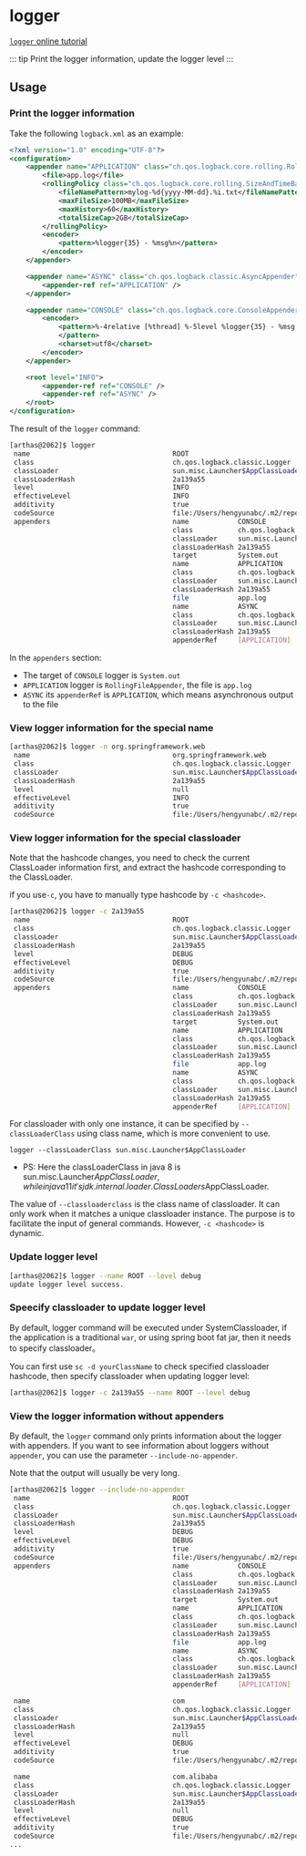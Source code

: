 # logger

[`logger` online tutorial](https://arthas.aliyun.com/doc/arthas-tutorials.html?language=en&id=logger)

::: tip
Print the logger information, update the logger level
:::

## Usage

### Print the logger information

Take the following `logback.xml` as an example:

```xml
<?xml version="1.0" encoding="UTF-8"?>
<configuration>
    <appender name="APPLICATION" class="ch.qos.logback.core.rolling.RollingFileAppender">
        <file>app.log</file>
        <rollingPolicy class="ch.qos.logback.core.rolling.SizeAndTimeBasedRollingPolicy">
            <fileNamePattern>mylog-%d{yyyy-MM-dd}.%i.txt</fileNamePattern>
            <maxFileSize>100MB</maxFileSize>
            <maxHistory>60</maxHistory>
            <totalSizeCap>2GB</totalSizeCap>
        </rollingPolicy>
        <encoder>
            <pattern>%logger{35} - %msg%n</pattern>
        </encoder>
    </appender>

    <appender name="ASYNC" class="ch.qos.logback.classic.AsyncAppender">
        <appender-ref ref="APPLICATION" />
    </appender>

    <appender name="CONSOLE" class="ch.qos.logback.core.ConsoleAppender">
        <encoder>
            <pattern>%-4relative [%thread] %-5level %logger{35} - %msg %n
            </pattern>
            <charset>utf8</charset>
        </encoder>
    </appender>

    <root level="INFO">
        <appender-ref ref="CONSOLE" />
        <appender-ref ref="ASYNC" />
    </root>
</configuration>
```

The result of the `logger` command:

```bash
[arthas@2062]$ logger
 name                                   ROOT
 class                                  ch.qos.logback.classic.Logger
 classLoader                            sun.misc.Launcher$AppClassLoader@2a139a55
 classLoaderHash                        2a139a55
 level                                  INFO
 effectiveLevel                         INFO
 additivity                             true
 codeSource                             file:/Users/hengyunabc/.m2/repository/ch/qos/logback/logback-classic/1.2.3/logback-classic-1.2.3.jar
 appenders                              name            CONSOLE
                                        class           ch.qos.logback.core.ConsoleAppender
                                        classLoader     sun.misc.Launcher$AppClassLoader@2a139a55
                                        classLoaderHash 2a139a55
                                        target          System.out
                                        name            APPLICATION
                                        class           ch.qos.logback.core.rolling.RollingFileAppender
                                        classLoader     sun.misc.Launcher$AppClassLoader@2a139a55
                                        classLoaderHash 2a139a55
                                        file            app.log
                                        name            ASYNC
                                        class           ch.qos.logback.classic.AsyncAppender
                                        classLoader     sun.misc.Launcher$AppClassLoader@2a139a55
                                        classLoaderHash 2a139a55
                                        appenderRef     [APPLICATION]
```

In the `appenders` section:

- The target of `CONSOLE` logger is `System.out`
- `APPLICATION` logger is `RollingFileAppender`, the file is `app.log`
- `ASYNC` its `appenderRef` is `APPLICATION`, which means asynchronous output to the file

### View logger information for the special name

```bash
[arthas@2062]$ logger -n org.springframework.web
 name                                   org.springframework.web
 class                                  ch.qos.logback.classic.Logger
 classLoader                            sun.misc.Launcher$AppClassLoader@2a139a55
 classLoaderHash                        2a139a55
 level                                  null
 effectiveLevel                         INFO
 additivity                             true
 codeSource                             file:/Users/hengyunabc/.m2/repository/ch/qos/logback/logback-classic/1.2.3/logback-classic-1.2.3.jar
```

### View logger information for the special classloader

Note that the hashcode changes, you need to check the current ClassLoader information first, and extract the hashcode corresponding to the ClassLoader.

if you use`-c`, you have to manually type hashcode by `-c <hashcode>`.

```bash
[arthas@2062]$ logger -c 2a139a55
 name                                   ROOT
 class                                  ch.qos.logback.classic.Logger
 classLoader                            sun.misc.Launcher$AppClassLoader@2a139a55
 classLoaderHash                        2a139a55
 level                                  DEBUG
 effectiveLevel                         DEBUG
 additivity                             true
 codeSource                             file:/Users/hengyunabc/.m2/repository/ch/qos/logback/logback-classic/1.2.3/logback-classic-1.2.3.jar
 appenders                              name            CONSOLE
                                        class           ch.qos.logback.core.ConsoleAppender
                                        classLoader     sun.misc.Launcher$AppClassLoader@2a139a55
                                        classLoaderHash 2a139a55
                                        target          System.out
                                        name            APPLICATION
                                        class           ch.qos.logback.core.rolling.RollingFileAppender
                                        classLoader     sun.misc.Launcher$AppClassLoader@2a139a55
                                        classLoaderHash 2a139a55
                                        file            app.log
                                        name            ASYNC
                                        class           ch.qos.logback.classic.AsyncAppender
                                        classLoader     sun.misc.Launcher$AppClassLoader@2a139a55
                                        classLoaderHash 2a139a55
                                        appenderRef     [APPLICATION]
```

For classloader with only one instance, it can be specified by `--classLoaderClass` using class name, which is more convenient to use.

`logger --classLoaderClass sun.misc.Launcher$AppClassLoader`

- PS: Here the classLoaderClass in java 8 is sun.misc.Launcher$AppClassLoader, while in java 11 it's jdk.internal.loader.ClassLoaders$AppClassLoader.

The value of `--classloaderclass` is the class name of classloader. It can only work when it matches a unique classloader instance. The purpose is to facilitate the input of general commands. However, `-c <hashcode>` is dynamic.

### Update logger level

```bash
[arthas@2062]$ logger --name ROOT --level debug
update logger level success.
```

### Speecify classloader to update logger level

By default, logger command will be executed under SystemClassloader, if the application is a traditional `war`, or using spring boot fat jar, then it needs to specify classloader。

You can first use `sc -d yourClassName` to check specified classloader hashcode, then specify classloader when updating logger level:

```bash
[arthas@2062]$ logger -c 2a139a55 --name ROOT --level debug
```

### View the logger information without appenders

By default, the `logger` command only prints information about the logger with appenders. If you want to see information about loggers without `appender`, you can use the parameter `--include-no-appender`.

Note that the output will usually be very long.

```bash
[arthas@2062]$ logger --include-no-appender
 name                                   ROOT
 class                                  ch.qos.logback.classic.Logger
 classLoader                            sun.misc.Launcher$AppClassLoader@2a139a55
 classLoaderHash                        2a139a55
 level                                  DEBUG
 effectiveLevel                         DEBUG
 additivity                             true
 codeSource                             file:/Users/hengyunabc/.m2/repository/ch/qos/logback/logback-classic/1.2.3/logback-classic-1.2.3.jar
 appenders                              name            CONSOLE
                                        class           ch.qos.logback.core.ConsoleAppender
                                        classLoader     sun.misc.Launcher$AppClassLoader@2a139a55
                                        classLoaderHash 2a139a55
                                        target          System.out
                                        name            APPLICATION
                                        class           ch.qos.logback.core.rolling.RollingFileAppender
                                        classLoader     sun.misc.Launcher$AppClassLoader@2a139a55
                                        classLoaderHash 2a139a55
                                        file            app.log
                                        name            ASYNC
                                        class           ch.qos.logback.classic.AsyncAppender
                                        classLoader     sun.misc.Launcher$AppClassLoader@2a139a55
                                        classLoaderHash 2a139a55
                                        appenderRef     [APPLICATION]

 name                                   com
 class                                  ch.qos.logback.classic.Logger
 classLoader                            sun.misc.Launcher$AppClassLoader@2a139a55
 classLoaderHash                        2a139a55
 level                                  null
 effectiveLevel                         DEBUG
 additivity                             true
 codeSource                             file:/Users/hengyunabc/.m2/repository/ch/qos/logback/logback-classic/1.2.3/logback-classic-1.2.3.jar

 name                                   com.alibaba
 class                                  ch.qos.logback.classic.Logger
 classLoader                            sun.misc.Launcher$AppClassLoader@2a139a55
 classLoaderHash                        2a139a55
 level                                  null
 effectiveLevel                         DEBUG
 additivity                             true
 codeSource                             file:/Users/hengyunabc/.m2/repository/ch/qos/logback/logback-classic/1.2.3/logback-classic-1.2.3.jar
...
```
